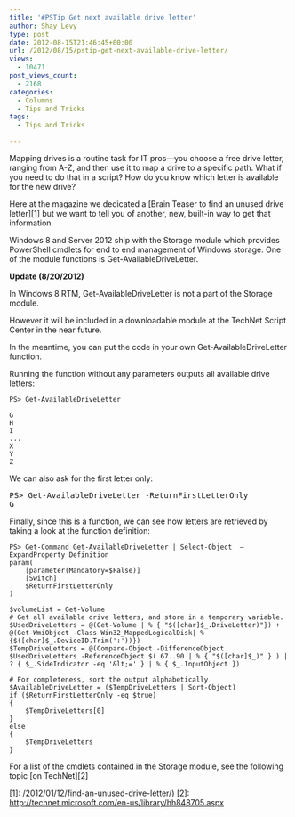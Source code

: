 ```yaml
---
title: '#PSTip Get next available drive letter'
author: Shay Levy
type: post
date: 2012-08-15T21:46:45+00:00
url: /2012/08/15/pstip-get-next-available-drive-letter/
views:
  - 10471
post_views_count:
  - 2168
categories:
  - Columns
  - Tips and Tricks
tags:
  - Tips and Tricks

---
```

Mapping drives is a routine task for IT pros—you choose a free drive letter, ranging from A-Z, and then use it to map a drive to a specific path. What if you need to do that in a script? How do you know which letter is available for the new drive?

Here at the magazine we dedicated a [Brain Teaser to find an unused drive letter][1] but we want to tell you of another, new, built-in way to get that information.

Windows 8 and Server 2012 ship with the Storage module which provides PowerShell cmdlets for end to end management of Windows storage. One of the module functions is Get-AvailableDriveLetter.

**Update (8/20/2012)**

In Windows 8 RTM, Get-AvailableDriveLetter is not a part of the Storage module.

However it will be included in a downloadable module at the TechNet Script Center in the near future.

In the meantime, you can put the code in your own Get-AvailableDriveLetter function.

Running the function without any parameters outputs all available drive letters:

```
PS> Get-AvailableDriveLetter

G
H
I
...
X
Y
Z
```

We can also ask for the first letter only:

<pre class="brush: powershell; title: ; notranslate" title="">PS&gt; Get-AvailableDriveLetter -ReturnFirstLetterOnly
G
</pre>

Finally, since this is a function, we can see how letters are retrieved by taking a look at the function definition:


	PS> Get-Command Get-AvailableDriveLetter | Select-Object  –ExpandProperty Definition
	param(
	    [parameter(Mandatory=$False)]
	    [Switch]
	    $ReturnFirstLetterOnly
	)
	
	$volumeList = Get-Volume
	# Get all available drive letters, and store in a temporary variable.
	$UsedDriveLetters = @(Get-Volume | % { "$([char]$_.DriveLetter)"}) + @(Get-WmiObject -Class Win32_MappedLogicalDisk| %{$([char]$_.DeviceID.Trim(':'))})
	$TempDriveLetters = @(Compare-Object -DifferenceObject $UsedDriveLetters -ReferenceObject $( 67..90 | % { "$([char]$_)" } ) | ? { $_.SideIndicator -eq '&lt;=' } | % { $_.InputObject })
	
	# For completeness, sort the output alphabetically
	$AvailableDriveLetter = ($TempDriveLetters | Sort-Object)
	if ($ReturnFirstLetterOnly -eq $true)
	{
		$TempDriveLetters[0]
	}
	else
	{
		$TempDriveLetters
	}
For a list of the cmdlets contained in the Storage module, see the following topic [on TechNet][2]

[1]: /2012/01/12/find-an-unused-drive-letter/)
[2]: http://technet.microsoft.com/en-us/library/hh848705.aspx